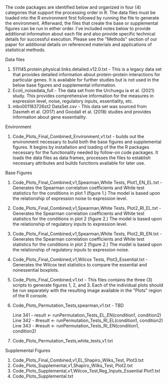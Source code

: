 The code packages are identified below and organized in four (4) categories that support the processing order in R.  The data files must be loaded into the R environment first followed by running the file to generate the environment.  Afterward, the files that create the base or supplemental figures can be run in either order.  I've included notes below to provide additional information about each file and also provide specific technical details for successful execution.  Please see the "Methods" section of our paper for additional details on referenced materials and applications of statistical methods.

Data files
1. 511145.protein.physical.links.detailed.v12.0.txt -
   This is a legacy data set that provides detailed information about protein-protein interactions for particular genes.  It is
   available for further studies but is not used in the below base figures and supplemental information.
2. Ecoli_noisedata_full - The data set from the Urchuegu ́ıa et al. (2021) study.  This provides comprehensive information for the
   measures in expression level, noise, regulatory inputs, essentiality, etc.
3. mbo001183726st2 DataSet.csv - This data set was sourced from Dasmeh et al. (2017) and Goodall et al. (2018) studies and provides
   information about gene essentiality.

Environment
1. Code_Plots_Final_Combined_Environment,v1.txt - builds out the environment necessary to build both the base figures and
   supplemental figures.  It begins by installation and loading of the the R packages necessary for the functionality needed by
   follow-on code packages.  It loads the data files as data frames, processes the files to establish necessary attributes and builds
   functions available for later use.

Base Figures
1. Code_Plots_Final_Combined,v1,Spearman,White Tests, Plot1_EN_EL.txt - Generates the Spearman correlation coefficients and White test statistics for the conditions in plot 1 (figure 1.)  The model is based upon
   the relationship of expression noise to expression level.
3. Code_Plots_Final_Combined,v1,Spearman,White Tests, Plot2_RI_EL.txt - Generates the Spearman correlation coefficients and White test statistics for the conditions in plot 2 (figure 2.)  The model is based upon
   the relationship of regulatory inputs to expression level.
4. Code_Plots_Final_Combined,v1,Spearman,White Tests, Plot2_RI_EN.txt - Generates the Spearman correlation coefficients and White test statistics for the conditions in plot 2 (figure 2.)  The model is based upon
   the relationship of regulatory inputs to expression noise.
5. Code_Plots_Final_Combined,v1,Wilcox Tests, Plot3_Essential.txt - Generates the Wilcox test statistics to compare the essential and nonessential boxplots.
6. Code_Plots_Final_Combined,v1.txt - This files contains the three (3) scripts to generate figures 1, 2, and 3. Each of the individual plots should be run separately with the resulting image available in the
   "Plots" region of the R console.
8. Code_Plots_Permutation_Tests,spearman,v1.txt - TBD

   Line 341 - result <- runPermutation_Tests_EL_EN(condition1, condition2)
   Line 342 - #result <- runPermutation_Tests_RI_EL(condition1, condition2)
   Line 343 - #result <- runPermutation_Tests_RI_EN(condition1, condition2)

9. Code_Plots_Permutation_Tests,white_tests,v1.txt

Supplemental Figures
1. Code_Plots_Final_Combined,v1,EL,Shapiro_Wilks_Test, Plot3.txt
2. Code_Plots_Supplemental,v1,Shapiro_Wilks_Test, Plot2.txt
3. Code_Plots_Supplemental,v1,Wilcox_Test,Reg_Inputs_Essential Plot1.txt
4. Code_Plots_Supplemental.txt
